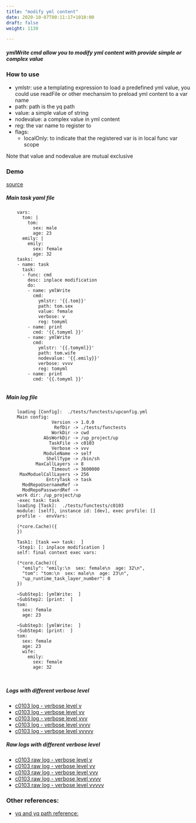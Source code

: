 ```yaml
---
title: "modify yml content"
date: 2020-10-07T00:11:17+1010:00
draft: false
weight: 1130

---
```


##### ymlWrite cmd allow you to modify yml content with provide simple or complex value


### How to use


* ymlstr: use a templating expression to load a predefined yml value, you could use readFile or other mechansim to preload yml content to a var name
* path: path is the yq path
* value: a simple value of string
* nodevalue: a complex value in yml content
* reg: the var name to register to
* flags:
  * localOnly: to indicate that the registered var is in local func var scope

Note that value and nodevalue are mutual exclusive











### Demo








[source](https://github.com/upcmd/up/blob/master/tests/functests/c0103.yml)

##### Main task yaml file
```
    vars:
      tom: |
        tom:
          sex: male
          age: 23
      emily: |
        emily:
          sex: female
          age: 32
    tasks:
    - name: task
      task:
      - func: cmd
        desc: inplace modification
        do:
        - name: ymlWrite
          cmd:
            ymlstr: '{{.tom}}'
            path: tom.sex
            value: female
            verbose: v
            reg: tomyml
        - name: print
          cmd: '{{.tomyml }}'
        - name: ymlWrite
          cmd:
            ymlstr: '{{.tomyml}}'
            path: tom.wife
            nodevalue: '{{.emily}}'
            verbose: vvvv
            reg: tomyml
        - name: print
          cmd: '{{.tomyml }}'
    
```
##### Main log file
```
    loading [Config]:  ./tests/functests/upconfig.yml
    Main config:
                 Version -> 1.0.0
                  RefDir -> ./tests/functests
                 WorkDir -> cwd
              AbsWorkDir -> /up_project/up
                TaskFile -> c0103
                 Verbose -> vvv
              ModuleName -> self
               ShellType -> /bin/sh
           MaxCallLayers -> 8
                 Timeout -> 3600000
     MaxModuelCallLayers -> 256
               EntryTask -> task
      ModRepoUsernameRef -> 
      ModRepoPasswordRef -> 
    work dir: /up_project/up
    -exec task: task
    loading [Task]:  ./tests/functests/c0103
    module: [self], instance id: [dev], exec profile: []
    profile -  envVars:
    
    (*core.Cache)({
    })
    
    Task1: [task ==> task:  ]
    -Step1: [: inplace modification ]
    self: final context exec vars:
    
    (*core.Cache)({
      "emily": "emily:\n  sex: female\n  age: 32\n",
      "tom": "tom:\n  sex: male\n  age: 23\n",
      "up_runtime_task_layer_number": 0
    })
    
    ~SubStep1: [ymlWrite:  ]
    ~SubStep2: [print:  ]
    tom:
      sex: female
      age: 23
    
    ~SubStep3: [ymlWrite:  ]
    ~SubStep4: [print:  ]
    tom:
      sex: female
      age: 23
      wife:
        emily:
          sex: female
          age: 32
    
    
```


##### Logs with different verbose level
* [c0103 log - verbose level v](../../logs/c0103_v)
* [c0103 log - verbose level vv](../../logs/c0103_vv)
* [c0103 log - verbose level vvv](../../logs/c0103_vvvv)
* [c0103 log - verbose level vvvv](../../logs/c0103_vvvv)
* [c0103 log - verbose level vvvvv](../../logs/c0103_vvvvv)

##### Raw logs with different verbose level
* [c0103 raw log - verbose level v](../../reflogs/c0103_v.log)
* [c0103 raw log - verbose level vv](../../reflogs/c0103_vv.log)
* [c0103 raw log - verbose level vvv](../../reflogs/c0103_vvv.log)
* [c0103 raw log - verbose level vvvv](../../reflogs/c0103_vvvv.log)
* [c0103 raw log - verbose level vvvvv](../../reflogs/c0103_vvvvv.log)








### Other references:
* [yq and yq path reference:](https://github.com/mikefarah/yq)
